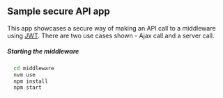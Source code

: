 ## Sample secure API app

This app showcases a secure way of making an API call to a middleware using [JWT](https://developer.freshdesk.com/v2/docs/jwt/). There are two use cases shown - Ajax call and a server call.

##### Starting the middleware
```bash
  cd middleware
  nvm use
  npm install
  npm start
```
